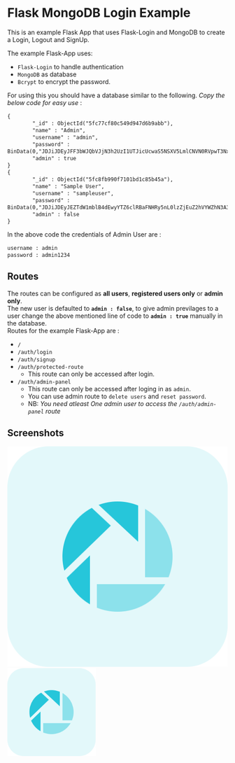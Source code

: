 # Flask MongoDB Login Example

This is an example Flask App that uses Flask-Login and MongoDB to create a Login, Logout and SignUp.

The example Flask-App uses: 
- `Flask-Login` to handle authentication
- `MongoDB` as database
- `Bcrypt` to encrypt the password.

For using this you should have a database similar to the following. _Copy the below code for easy use_ :
```
{
        "_id" : ObjectId("5fc77cf80c549d947d6b9abb"),
        "name" : "Admin",
        "username" : "admin",
        "password" : BinData(0,"JDJiJDEyJFF3bWJQbVJjN3h2UzI1UTJicUcwaS5NSXV5LmlCNVN0RVpwT3NxQ1BDZ1dyWE9GeDU3LnBT"),
        "admin" : true
}
{
        "_id" : ObjectId("5fc8fb990f7101bd1c85b45a"),
        "name" : "Sample User",
        "username" : "sampleuser",
        "password" : BinData(0,"JDJiJDEyJEZTdW1mblB4dEwyYTZ6clRBaFNHRy5nL0lzZjEuZ2hVYWZhN3A3S3BnZzFTUEx1Qi50Q3B1"),
        "admin" : false
}
```
 In the above code the credentials of Admin User are :
```
username : admin
password : admin1234
```

## Routes
The routes can be configured as **all users**, **registered users only** or **admin only**.  
The new user is defaulted to **`admin : false`**, to give admin previlages to a user change the above mentioned line of code to  **`admin : true`** manually in the database.  
Routes for the example Flask-App are :
- `/` 
- `/auth/login` 
- `/auth/signup`
- `/auth/protected-route`
    - This route can only be accessed after login.
- `/auth/admin-panel`
  - This route can only be accessed after loging in as `admin`.
  - You can use admin route to `delete users` and `reset password`.
  - NB: _You need atleast One admin user to access the `/auth/admin-panel` route_
## Screenshots
![](static/assets/picasa.png)
<img src="static/assets/picasa.png" width="40%">
